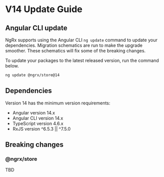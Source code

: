 # V14 Update Guide

## Angular CLI update

NgRx supports using the Angular CLI `ng update` command to update your dependencies. Migration schematics are run to make the upgrade smoother. These schematics will fix some of the breaking changes.

To update your packages to the latest released version, run the command below.

```sh
ng update @ngrx/store@14
```

## Dependencies

Version 14 has the minimum version requirements:

- Angular version 14.x
- Angular CLI version 14.x
- TypeScript version 4.6.x
- RxJS version ^6.5.3 || ^7.5.0

## Breaking changes

### @ngrx/store

TBD